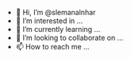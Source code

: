 - 👋 Hi, I’m @slemanalnhar
- 👀 I’m interested in ...
- 🌱 I’m currently learning ...
- 💞️ I’m looking to collaborate on ...
- 📫 How to reach me ...

<!---
slemanalnhar/slemanalnhar is a ✨ special ✨ repository because its `README.md` (this file) appears on your GitHub profile.
You can click the Preview link to take a look at your changes.
--->

